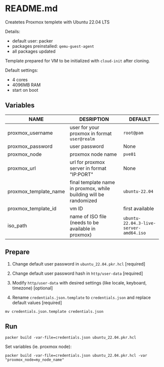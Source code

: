 # README.md

Createtes Proxmox templete with Ubuntu 22.04 LTS

Details:
 - default user: packer
 - packages preinstalled: `qemu-guest-agent`
 - all packages updated

Template prepared for VM to be initialized with `cloud-init` after cloning.

Default settings:
 - 4 cores
 - 4096MB RAM
 - start on boot


## Variables

| NAME | DESRIPTION | DEFAULT |
| --- | --- | --- |
| proxmox_username | user for your proxmox in format `user@realm` | `root@pam` |
| proxmox_password | user password | None |
| proxmox_node | proxmox node name | `pve01` |
| proxmox_url | url for proxmox server in format "IP:PORT" | None |
| proxmox_template_name | final template name in proxmox, while building will be randomized | `ubuntu-22.04` |
| proxmox_template_id | vm ID | first available |
| iso_path | name of ISO file (needs to be available in proxmox) | `ubuntu-22.04.3-live-server-amd64.iso`|


## Prepare

1. Change default user password in `ubuntu_22.04.pkr.hcl` [required]

1. Change default user password hash in `http/user-data` [required]

1. Modify `http/user-data` with desired settings (like locale, keyboard, timezone) [optional]

1. Rename `credentials.json.template` to `credentials.json` and replace default values [required]
```
mv credentials.json.template credentials.json
```


## Run

```
packer build -var-file=credentials.json ubuntu_22.04.pkr.hcl
```

Set variables (ie. proxmox node):
```
packer build -var-file=credentials.json ubuntu_22.04.pkr.hcl -var "proxmox_node=my_node_name"
```
